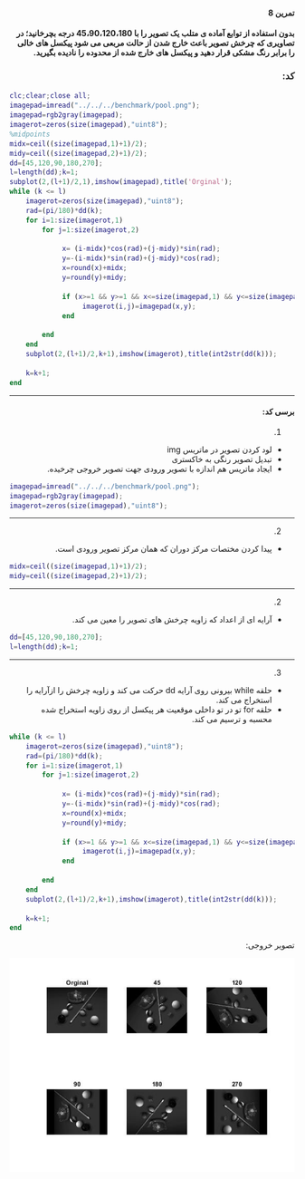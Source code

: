 <div dir="rtl">

#### تمرین 8
#### بدون استفاده از توابع آماده ی متلب یک تصویر را با 45،90،120،180 درجه بچرخانید؛ در تصاویری که چرخش تصویر باعث خارج شدن از حالت مربعی می شود پیکسل های خالی را برابر رنگ مشکی قرار دهید و پیکسل های خارج شده از محدوده را نادیده بگیرید. <br />

### کد:
</div>

```matlab
clc;clear;close all;
imagepad=imread("../../../benchmark/pool.png");
imagepad=rgb2gray(imagepad);
imagerot=zeros(size(imagepad),"uint8");
%midpoints
midx=ceil((size(imagepad,1)+1)/2);
midy=ceil((size(imagepad,2)+1)/2);
dd=[45,120,90,180,270];
l=length(dd);k=1;
subplot(2,(l+1)/2,1),imshow(imagepad),title('Orginal');
while (k <= l)
    imagerot=zeros(size(imagepad),"uint8");
    rad=(pi/180)*dd(k);
    for i=1:size(imagerot,1)
        for j=1:size(imagerot,2)

             x= (i-midx)*cos(rad)+(j-midy)*sin(rad);
             y=-(i-midx)*sin(rad)+(j-midy)*cos(rad);
             x=round(x)+midx;
             y=round(y)+midy;

             if (x>=1 && y>=1 && x<=size(imagepad,1) && y<=size(imagepad,2))
                  imagerot(i,j)=imagepad(x,y);        
             end

        end
    end
    subplot(2,(l+1)/2,k+1),imshow(imagerot),title(int2str(dd(k)));
    
    k=k+1;
end
```
---
<div dir="rtl">

#### برسی کد:

1.
- لود کردن تصویر در ماتریس img <br />
- تبدیل تصویر رنگی به خاکستری
- ایجاد ماتریس هم اندازه با تصویر ورودی جهت تصویر خروجی چرخیده.
</div>

```matlab
imagepad=imread("../../../benchmark/pool.png");
imagepad=rgb2gray(imagepad);
imagerot=zeros(size(imagepad),"uint8");
```
---
<div dir="rtl">

2.
-  پیدا کردن مختصات مرکز دوران  که همان مرکز تصویر ورودی است.<br />
</div>

```matlab
midx=ceil((size(imagepad,1)+1)/2);
midy=ceil((size(imagepad,2)+1)/2);
```
---
<div dir="rtl">

2.
-  آرایه ای از اعداد که زاویه چرخش های تصویر را معین می کند.<br />
</div>

```matlab
dd=[45,120,90,180,270];
l=length(dd);k=1;
```
---
<div dir="rtl">

3.
-  حلقه while  بیرونی روی آرایه dd حرکت می کند و زاویه چرخش را ازآرایه  را  استخراج می کند.<br/>
- حلقه for تو در تو داخلی موقعیت هر پیکسل از روی زاویه استخراج شده محسبه و ترسیم می کند.
</div>

```matlab
while (k <= l)
    imagerot=zeros(size(imagepad),"uint8");
    rad=(pi/180)*dd(k);
    for i=1:size(imagerot,1)
        for j=1:size(imagerot,2)

             x= (i-midx)*cos(rad)+(j-midy)*sin(rad);
             y=-(i-midx)*sin(rad)+(j-midy)*cos(rad);
             x=round(x)+midx;
             y=round(y)+midy;

             if (x>=1 && y>=1 && x<=size(imagepad,1) && y<=size(imagepad,2))
                  imagerot(i,j)=imagepad(x,y);        
             end

        end
    end
    subplot(2,(l+1)/2,k+1),imshow(imagerot),title(int2str(dd(k)));
    
    k=k+1;
end
```
<div dir="rtl">
تصویر خروجی:<br />
</div>

![Image of Yaktocat](image.jpg)
